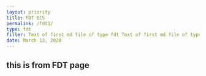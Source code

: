 ```yaml
---
layout: priority
title: FDT ECS
permalink: /fdt1/
type: fdt
filler: Text of first md file of type fdt Text of first md file of type fdt Text of first md file of type fdt Text of first md file of type fdt Text of first md file of type fdt
date: March 13, 2020
---
```


## this is from FDT page


